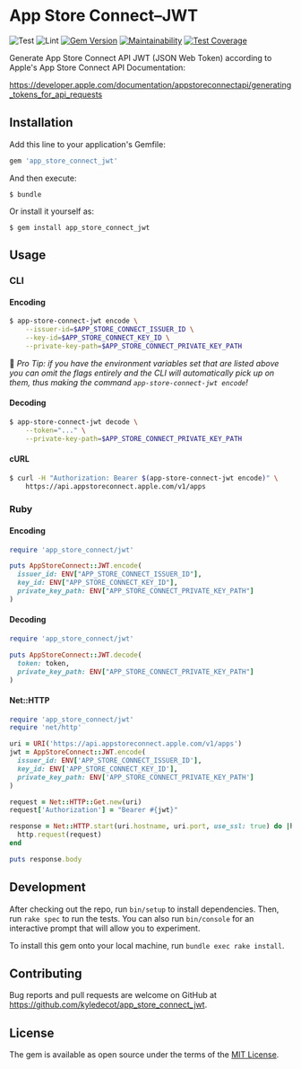 # App Store Connect–JWT

![Test](https://github.com/kyledecot/app_store_connect_jwt/workflows/Test/badge.svg) ![Lint](https://github.com/kyledecot/app_store_connect_jwt/workflows/Lint/badge.svg) [![Gem Version](https://badge.fury.io/rb/app_store_connect_jwt.svg)](https://badge.fury.io/rb/app_store_connect_jwt) [![Maintainability](https://api.codeclimate.com/v1/badges/e13c94f97898e74f34a9/maintainability)](https://codeclimate.com/github/kyledecot/hard_cider/maintainability) [![Test Coverage](https://api.codeclimate.com/v1/badges/e13c94f97898e74f34a9/test_coverage)](https://codeclimate.com/github/kyledecot/hard_cider/test_coverage)

Generate App Store Connect API JWT (JSON Web Token) according to Apple's App Store Connect API Documentation:

https://developer.apple.com/documentation/appstoreconnectapi/generating_tokens_for_api_requests

## Installation

Add this line to your application's Gemfile:

```ruby
gem 'app_store_connect_jwt'
```

And then execute:

    $ bundle

Or install it yourself as:

    $ gem install app_store_connect_jwt

## Usage

### CLI 

#### Encoding 

```sh
$ app-store-connect-jwt encode \
    --issuer-id=$APP_STORE_CONNECT_ISSUER_ID \
    --key-id=$APP_STORE_CONNECT_KEY_ID \
    --private-key-path=$APP_STORE_CONNECT_PRIVATE_KEY_PATH
```

:information_desk_person: _Pro Tip: if you have the environment variables set that are listed above you can omit the flags entirely and the CLI will automatically pick up on them, thus making the command `app-store-connect-jwt encode`!_

#### Decoding

```sh
$ app-store-connect-jwt decode \
    --token="..." \
    --private-key-path=$APP_STORE_CONNECT_PRIVATE_KEY_PATH
```

#### cURL 

```sh
$ curl -H "Authorization: Bearer $(app-store-connect-jwt encode)" \
    https://api.appstoreconnect.apple.com/v1/apps
```

### Ruby

#### Encoding

```ruby 
require 'app_store_connect/jwt'

puts AppStoreConnect::JWT.encode(
  issuer_id: ENV["APP_STORE_CONNECT_ISSUER_ID"],
  key_id: ENV["APP_STORE_CONNECT_KEY_ID"],
  private_key_path: ENV["APP_STORE_CONNECT_PRIVATE_KEY_PATH"]
)
```

#### Decoding

```ruby
require 'app_store_connect/jwt'

puts AppStoreConnect::JWT.decode(
  token: token,
  private_key_path: ENV["APP_STORE_CONNECT_PRIVATE_KEY_PATH"]
)
```

#### Net::HTTP

```ruby
require 'app_store_connect/jwt'
require 'net/http'

uri = URI('https://api.appstoreconnect.apple.com/v1/apps')
jwt = AppStoreConnect::JWT.encode(
  issuer_id: ENV['APP_STORE_CONNECT_ISSUER_ID'],
  key_id: ENV['APP_STORE_CONNECT_KEY_ID'],
  private_key_path: ENV['APP_STORE_CONNECT_PRIVATE_KEY_PATH']
)

request = Net::HTTP::Get.new(uri)
request['Authorization'] = "Bearer #{jwt}"

response = Net::HTTP.start(uri.hostname, uri.port, use_ssl: true) do |http|
  http.request(request)
end

puts response.body
```

## Development

After checking out the repo, run `bin/setup` to install dependencies. Then, run `rake spec` to run the tests. You can also run `bin/console` for an interactive prompt that will allow you to experiment.

To install this gem onto your local machine, run `bundle exec rake install`.

## Contributing

Bug reports and pull requests are welcome on GitHub at https://github.com/kyledecot/app_store_connect_jwt.

## License

The gem is available as open source under the terms of the [MIT License](https://opensource.org/licenses/MIT).
